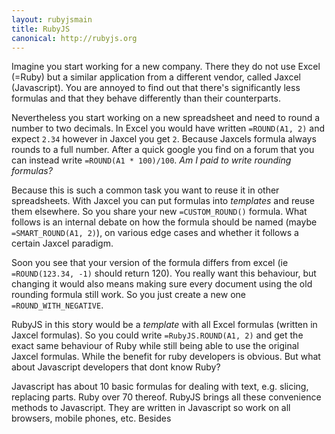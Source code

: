 ```yaml
---
layout: rubyjsmain
title: RubyJS
canonical: http://rubyjs.org
---
```


Imagine you start working for a new company. There they do not use Excel (=Ruby) but a similar application from a different vendor, called Jaxcel (Javascript). You are annoyed to find out that there's significantly less formulas and that they behave differently than their counterparts.

Nevertheless you start working on a new spreadsheet and need to round a number to two decimals. In Excel you would have written `=ROUND(A1, 2)` and expect `2.34` however in Jaxcel you get `2`. Because Jaxcels formula always rounds to a full number. After a quick google you find on a forum that you can instead write `=ROUND(A1 * 100)/100`. _Am I paid to write rounding formulas?_

Because this is such a common task you want to reuse it in other spreadsheets. With Jaxcel you can put formulas into _templates_ and reuse them elsewhere. So you share your new `=CUSTOM_ROUND()` formula. What follows is an internal debate on how the formula should be named (maybe `=SMART_ROUND(A1, 2)`), on various edge cases and whether it follows a certain Jaxcel paradigm.

Soon you see that your version of the formula differs from excel (ie `=ROUND(123.34, -1)` should return 120). You really want this behaviour, but changing it would also means making sure every document using the old rounding formula still work. So you just create a new one `=ROUND_WITH_NEGATIVE`.

RubyJS in this story would be a _template_ with all Excel formulas (written in Jaxcel formulas). So you could write `=RubyJS.ROUND(A1, 2)` and get the exact same behaviour of Ruby while still being able to use the original Jaxcel formulas. While the benefit for ruby developers is obvious. But what about Javascript developers that dont know Ruby?

Javascript has about 10 basic formulas for dealing with text, e.g. slicing, replacing parts. Ruby over 70 thereof. RubyJS brings all these convenience methods to Javascript. They are written in Javascript so work on all browsers, mobile phones, etc. Besides





